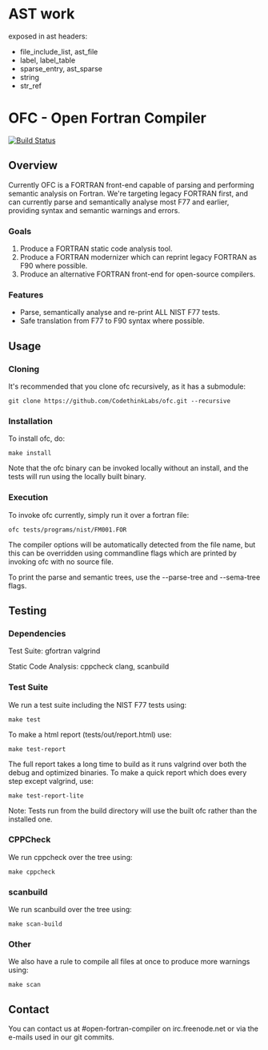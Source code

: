 # AST work
exposed in ast headers:
* file\_include\_list, ast\_file
* label, label\_table
* sparse\_entry, ast\_sparse
* string
* str\_ref

# OFC - Open Fortran Compiler

[![Build Status](https://travis-ci.org/CodethinkLabs/ofc.svg?branch=master)](https://travis-ci.org/CodethinkLabs/ofc)

## Overview

Currently OFC is a FORTRAN front-end capable of parsing and performing semantic
analysis on Fortran. We're targeting legacy FORTRAN first, and can currently
parse and semantically analyse most F77 and earlier, providing syntax and
semantic warnings and errors.

### Goals

1. Produce a FORTRAN static code analysis tool.
2. Produce a FORTRAN modernizer which can reprint legacy FORTRAN as F90 where possible.
3. Produce an alternative FORTRAN front-end for open-source compilers.

### Features

- Parse, semantically analyse and re-print ALL NIST F77 tests.
- Safe translation from F77 to F90 syntax where possible.


## Usage
### Cloning
It's recommended that you clone ofc recursively, as it has a submodule:

    git clone https://github.com/CodethinkLabs/ofc.git --recursive

### Installation
To install ofc, do:

    make install

Note that the ofc binary can be invoked locally without an install,
and the tests will run using the locally built binary.

### Execution
To invoke ofc currently, simply run it over a fortran file:

    ofc tests/programs/nist/FM001.FOR

The compiler options will be automatically detected from the file name, but
this can be overridden using commandline flags which are printed by invoking
ofc with no source file.

To print the parse and semantic trees, use the --parse-tree and --sema-tree flags.


## Testing

### Dependencies

Test Suite:
    gfortran
    valgrind

Static Code Analysis:
	cppcheck
	clang, scanbuild

### Test Suite
We run a test suite including the NIST F77 tests using:

    make test

To make a html report (tests/out/report.html) use:

    make test-report

The full report takes a long time to build as it runs valgrind over both the debug and optimized binaries.
To make a quick report which does every step except valgrind, use:

    make test-report-lite

Note: Tests run from the build directory will use the built ofc rather than the installed one.

### CPPCheck
We run cppcheck over the tree using:

    make cppcheck

### scanbuild
We run scanbuild over the tree using:

    make scan-build

### Other
We also have a rule to compile all files at once to produce more warnings using:

    make scan


## Contact

You can contact us at #open-fortran-compiler on irc.freenode.net or via the e-mails used in our git commits.
